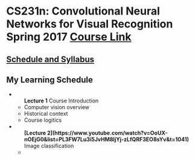 # CS231n: Convolutional Neural Networks for Visual Recognition Spring 2017 [Course Link](http://cs231n.stanford.edu/)

## [Schedule and Syllabus](http://cs231n.stanford.edu/syllabus.html)

## My Learning Schedule

<ul>
<li>
	<ul><b>Lecture 1</b> Course Introduction 
		<li>Computer vision overview</li>
		<li>Historical context</li>
		<li>Course logitics</li>
	</ul>
</li>
<li>
	<ul><b>[Lecture 2](https://www.youtube.com/watch?v=OoUX-nOEjG0&list=PL3FW7Lu3i5JvHM8ljYj-zLfQRF3EO8sYv&t=1041)</b> Image classification
		<li></li>
	</ul>
</li>
</ul>